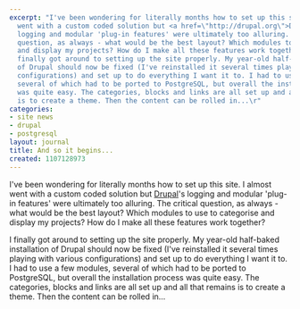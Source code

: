 ```yaml
---
excerpt: "I've been wondering for literally months how to set up this site. I almost
  went with a custom coded solution but <a href=\"http://drupal.org\">Drupal</a>'s
  logging and modular 'plug-in features' were ultimately too alluring. The critical
  question, as always - what would be the best layout? Which modules to use to categorise
  and display my projects? How do I make all these features work together?\r\n\r\nI
  finally got around to setting up the site properly. My year-old half-baked installation
  of Drupal should now be fixed (I've reinstalled it several times playing with various
  configurations) and set up to do everything I want it to. I had to use a few modules,
  several of which had to be ported to PostgreSQL, but overall the installation process
  was quite easy. The categories, blocks and links are all set up and all that remains
  is to create a theme. Then the content can be rolled in...\r"
categories:
- site news
- drupal
- postgresql
layout: journal
title: And so it begins...
created: 1107128973
---
```

I've been wondering for literally months how to set up this site. I almost went with a custom coded solution but <a href="http://drupal.org">Drupal</a>'s logging and modular 'plug-in features' were ultimately too alluring. The critical question, as always - what would be the best layout? Which modules to use to categorise and display my projects? How do I make all these features work together?

I finally got around to setting up the site properly. My year-old half-baked installation of Drupal should now be fixed (I've reinstalled it several times playing with various configurations) and set up to do everything I want it to. I had to use a few modules, several of which had to be ported to PostgreSQL, but overall the installation process was quite easy. The categories, blocks and links are all set up and all that remains is to create a theme. Then the content can be rolled in...

